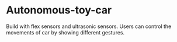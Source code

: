 # Autonomous-toy-car
Build with flex sensors and ultrasonic sensors. Users can control the movements of car by showing different gestures.
